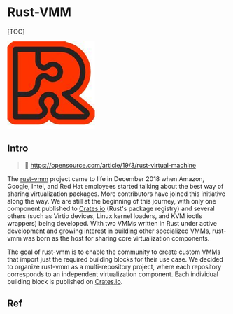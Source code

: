 # Rust-VMM

[TOC]

![Image result for rust vmm](../../../../../Assets/Pics/6526ABF1-ECCF-4E3B-90C8-380D781996C0.jpeg)



## Intro

> :link: https://opensource.com/article/19/3/rust-virtual-machine

The [rust-vmm](https://github.com/rust-vmm) project came to life in December 2018 when Amazon, Google, Intel, and Red Hat employees started talking about the best way of sharing virtualization packages. More contributors have joined this initiative along the way. We are still at the beginning of this journey, with only one component published to [Crates.io](https://crates.io/) (Rust's package registry) and several others (such as Virtio devices, Linux kernel loaders, and KVM ioctls wrappers) being developed. With two VMMs written in Rust under active development and growing interest in building other specialized VMMs, rust-vmm was born as the host for sharing core virtualization components.

The goal of rust-vmm is to enable the community to create custom VMMs that import just the required building blocks for their use case. We decided to organize rust-vmm as a multi-repository project, where each repository corresponds to an independent virtualization component. Each individual building block is published on [Crates.io](https://crates.io).



## Ref

